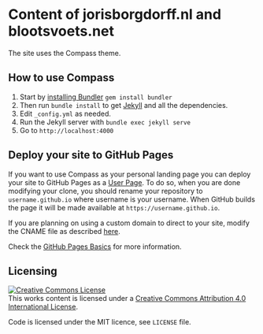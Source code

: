 # Content of jorisborgdorff.nl and blootsvoets.net

The site uses the Compass theme.

## How to use Compass

1. Start by [installing Bundler](http://bundler.io) `gem install bundler`
2. Then run `bundle install` to get [Jekyll](http://jekyllrb.com) and all the dependencies.
3. Edit `_config.yml` as needed.
4. Run the Jekyll server with `bundle exec jekyll serve`
5. Go to `http://localhost:4000`

## Deploy your site to GitHub Pages

If you want to use Compass as your personal landing page you can deploy your site to GitHub Pages as a [User Page](https://help.github.com/articles/user-organization-and-project-pages/#user--organization-pages). To do so, when you are done modifying your clone, you should rename your repository to `username.github.io` where username is your username. When GitHub builds the page it will be made available at `https://username.github.io`.

If you are planning on using a custom domain to direct to your site, modify the CNAME file as described [here](https://help.github.com/articles/adding-a-cname-file-to-your-repository/).

Check the [GitHub Pages Basics](https://help.github.com/categories/github-pages-basics/) for more information.

## Licensing

<a rel="license" href="http://creativecommons.org/licenses/by/4.0/"><img alt="Creative Commons License" style="border-width:0" src="https://i.creativecommons.org/l/by/4.0/88x31.png" /></a><br />This works content is licensed under a <a rel="license" href="http://creativecommons.org/licenses/by/4.0/">Creative Commons Attribution 4.0 International License</a>.

Code is licensed under the MIT licence, see `LICENSE` file.
